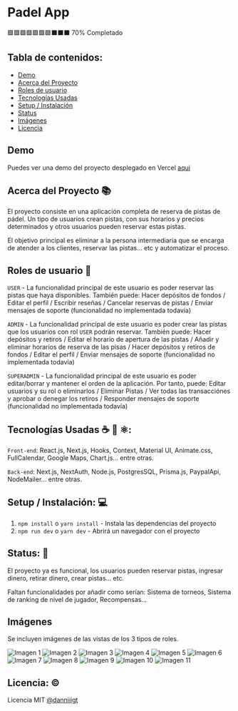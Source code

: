 # Padel App

🟩🟩🟩🟩🟩🟩🟩⬛⬛⬛ 70% Completado

## Tabla de contenidos:

- [Demo](#demo)
- [Acerca del Proyecto](#acerca-del-proyecto-)
- [Roles de usuario](#roles-de-usuario-)
- [Tecnologías Usadas](#tecnologías-usadas-%EF%B8%8F--%EF%B8%8F)
- [Setup / Instalación](#setup--instalación-)
- [Status](#status-)
- [Imágenes](#imágenes)
- [Licencia](#licencia-%EF%B8%8F)

## Demo

Puedes ver una demo del proyecto desplegado en Vercel [aqui](https://padel-app-two.vercel.app/)

## Acerca del Proyecto 📚

El proyecto consiste en una aplicación completa de reserva de pistas de pádel. Un tipo de usuarios crean pistas, con sus horarios y precios determinados y otros usuarios pueden reservar estas pistas.

El objetivo principal es eliminar a la persona intermediaria que se encarga de atender a los clientes, reservar las pistas... etc y automatizar el proceso.

## Roles de usuario 🔗

`USER` - La funcionalidad principal de este usuario es poder reservar las pistas que haya disponibles. También puede: Hacer depósitos de fondos / Editar el perfil / Escribir reseñas / Cancelar reservas de pistas / Enviar mensajes de soporte (funcionalidad no implementada todavía)

`ADMIN` - La funcionalidad principal de este usuario es poder crear las pistas que los usuarios con rol `USER` podrán reservar. También puede: Hacer depósitos y retiros / Editar el horario de apertura de las pistas / Añadir y eliminar horarios de reserva de las pisas / Hacer depósitos y retiros de fondos / Editar el perfil / Enviar mensajes de soporte (funcionalidad no implementada todavía)

`SUPERADMIN` - La funcionalidad principal de este usuario es poder editar/borrar y mantener el orden de la aplicación. Por tanto, puede: Editar usuarios y su rol o eliminarlos / Eliminar Pistas / Ver todas las transacciónes y aprobar o denegar los retiros / Responder mensajes de soporte (funcionalidad no implementada todavía)

## Tecnologías Usadas ☕️ 🐍 ⚛️:

`Front-end`: React.js, Next.js, Hooks, Context, Material UI, Animate.css, FullCalendar, Google Maps, Chart.js... entre otras.

`Back-end`: Next.js, NextAuth, Node.js, PostgresSQL, Prisma.js, PaypalApi, NodeMailer... entre otras.

## Setup / Instalación: 💻

1. `npm install` o `yarn install` - Instala las dependencias del proyecto
2. `npm run dev` o `yarn dev` - Abrirá un navegador con el proyecto

## Status: 📶

El proyecto ya es funcional, los usuarios pueden reservar pistas, ingresar dinero, retirar dinero, crear pistas... etc.

Faltan funcionalidades por añadir como serían: Sistema de torneos, Sistema de ranking de nivel de jugador, Recompensas...

## Imágenes

Se incluyen imágenes de las vistas de los 3 tipos de roles.

![Imagen 1](https://i.imgur.com/QlC5hLN.png)
![Imagen 2](https://i.imgur.com/aJPB3U5.png)
![Imagen 3](https://i.imgur.com/DaJspLw.png)
![Imagen 4](https://i.imgur.com/FLY23v9.png)
![Imagen 5](https://i.imgur.com/cw8MZCO.png)
![Imagen 6](https://i.imgur.com/hHuyFzM.png)
![Imagen 7](https://i.imgur.com/vcpBkZx.png)
![Imagen 8](https://i.imgur.com/1JGEIKN.png)
![Imagen 9](https://i.imgur.com/4PUohyT.png)
![Imagen 10](https://i.imgur.com/RCmXDMI.png)
![Imagen 11](https://i.imgur.com/AR1kqcB.png)

## Licencia: ©️

Licencia MIT [@danniiigt](https://github.com/danniiigt)
